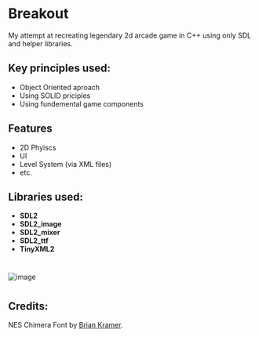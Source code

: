 # Breakout

My attempt at recreating legendary 2d arcade game in C++ using only SDL and helper libraries.

## Key principles used:
- Object Oriented aproach
- Using SOLID priciples
- Using fundemental game components

## Features
- 2D Phyiscs
- UI 
- Level System (via XML files)
- etc.

## Libraries used:
- **SDL2**       
- **SDL2_image** 
- **SDL2_mixer** 
- **SDL2_ttf**   
- **TinyXML2**

#
![image](https://github.com/AnteDev00/Breakout/assets/151842550/d8bbd79c-5d60-45d6-a309-a20884e0ed51)
#

## Credits:
NES Chimera Font by [Brian Kramer](https://www.pkeod.com/).
